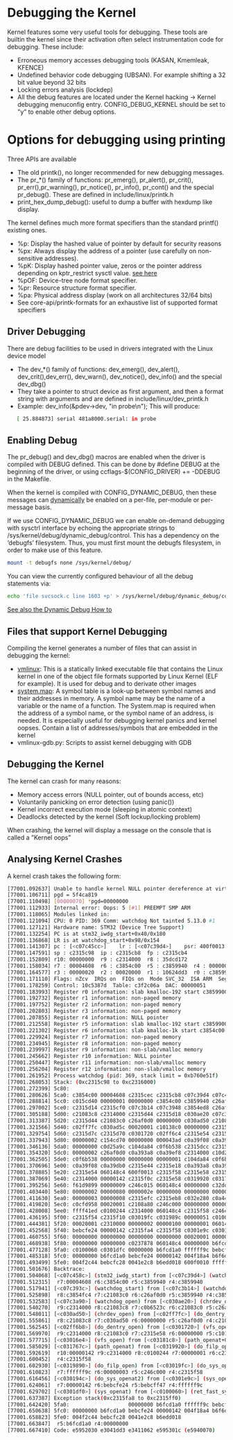 
# Debugging the Kernel

Kernel features some very useful tools for debugging. These tools are builtin the kernel since their activation often select instrumentation code for debugging. These include:

- Erroneous memory accesses debugging tools (KASAN, Kmemleak, KFENCE)
- Undefined behavior code debugging (UBSAN). For example shifting a 32 bit value beyond 32 bits
- Locking errors analysis (lockdep)
- All the debug features are located under the Kernel hacking -> Kernel debugging menuconfig entry. CONFIG_DEBUG_KERNEL should be set to ”y” to enable other debug options.


# Options for debugging using printing
Three APIs are available
- The old printk(), no longer recommended for new debugging messages.
- The pr_*() family of functions: pr_emerg(), pr_alert(), pr_crit(), pr_err(),pr_warning(), pr_notice(), pr_info(), pr_cont() and the special pr_debug(). These are defined in include/linux/printk.h
- print_hex_dump_debug(): useful to dump a buffer with hexdump like display.

The kernel defines much more format specifiers than the standard printf() existing ones.
-  %p: Display the hashed value of pointer by default for security reasons
- %px: Always display the address of a pointer (use carefully on non-sensitive
addresses).
- %pK: Display hashed pointer value, zeros or the pointer address depending on kptr_restrict sysctl value. [see here](https://sysctl-explorer.net/kernel/kptr_restrict/)
- %pOF: Device-tree node format specifier.
- %pr: Resource structure format specifier.
- %pa: Physical address display (work on all architectures 32/64 bits)
-  See core-api/printk-formats for an exhaustive list of supported format specifiers

## Driver Debugging
There are debug facilities to be used in drivers integrated with the Linux device model

- The dev_*() family of functions: dev_emerg(), dev_alert(), dev_crit(),dev_err(), dev_warn(), dev_notice(), dev_info() and the special dev_dbg()
- They take a pointer to struct device as first argument, and then a format string with arguments and are defined in include/linux/dev_printk.h
- Example: dev_info(&pdev->dev, "in probe\n"); This will produce:

```sh
   [ 25.884873] serial 481a8000.serial: in probe
````

## Enabling Debug

The pr_debug() and dev_dbg() macros are enabled when the driver is compiled with DEBUG defined. This can be done by #define DEBUG at the beginning of the driver, or using ccflags-$(CONFIG_DRIVER) += -DDEBUG in the Makefile.

When the kernel is compiled with CONFIG_DYNAMIC_DEBUG, then these messages can [dynamically](https://www.kernel.org/doc/Documentation/admin-guide/dynamic-debug-howto.rst) be enabled on a per-file, per-module or per-message basis. 

If we use CONFIG_DYNAMIC_DEBUG we can enable on-demand debugging with sysctrl interface by echoing the appropriate strings to /sys/kernel/debug/dynamic_debug/control.
This has a dependency on the ‘debugfs’ filesystem. Thus, you must first mount the debugfs filesystem, in order to make use of this feature. 

```sh
mount -t debugfs none /sys/kernel/debug/
```

You can view the currently configured behaviour of all the debug statements via:

```sh
echo 'file svcsock.c line 1603 +p' > /sys/kernel/debug/dynamic_debug/control
```

[See also the Dynamic Debug How to](https://www.kernel.org/doc/html/v5.0/admin-guide/dynamic-debug-howto.html)

## Files that support Kernel Debugging

Compiling the kernel generates a number of files that can assist in debugging the kernel:
- [vmlinux](https://en.wikipedia.org/wiki/Vmlinux): This is a statically linked executable file that contains the Linux kernel in one of the object file formats supported by Linux Kernel (ELF for example). It is used for debug and to derivate other images
- [system.map](https://en.wikipedia.org/wiki/System.map#:~:text=In%20Linux%2C%20the%20System.,the%20name%20of%20a%20function.): A symbol table is a look-up between symbol names and their addresses in memory. A symbol name may be the name of a variable or the name of a function. The System.map is required when the address of a symbol name, or the symbol name of an address, is needed. It is especially useful for debugging kernel panics and kernel oopses. Contain a list of addresses/symbols that are embedded in the kernel
- vmlinux-gdb.py: Scripts to assist kernel debugging with GDB


## Debugging the Kernel

The kernel can crash for many reasons:
- Memory access errors (NULL pointer, out of bounds access, etc)
- Voluntarily panicking on error detection (using panic())
- Kernel incorrect execution mode (sleeping in atomic context)
- Deadlocks detected by the kernel (Soft lockup/locking problem)

When crashing, the kernel will display a message on the console that is called a ”Kernel oops”

## Analysing Kernel Crashes

A kernel crash takes the following form:

```sh
[77001.092637] Unable to handle kernel NULL pointer dereference at virtual address 00000070
[77001.106711] pgd = 5f4ca819
[77001.110498] [00000070] *pgd=00000000
[77001.112933] Internal error: Oops: 5 [#1] PREEMPT SMP ARM
[77001.118065] Modules linked in:
[77001.121094] CPU: 0 PID: 369 Comm: watchdog Not tainted 5.13.0 #1
[77001.127121] Hardware name: STM32 (Device Tree Support)
[77001.132254] PC is at stm32_iwdg_start+0x40/0x180
[77001.136868] LR is at watchdog_start+0x98/0x154
[77001.141307] pc : [<c07c45cc>]    lr : [<c07c39d4>]    psr: 400f0013
[77001.147591] sp : c2315c98  ip : c2315cb8  fp : c2315cb4
[77001.152809] r10: 00000000  r9 : c2314000  r8 : 35dcd172
[77001.158034] r7 : 00004608  r6 : c3854c00  r5 : c3859940  r4 : 00000000
[77001.164577] r3 : 00000020  r2 : 00020000  r1 : 10624dd3  r0 : c3859940
[77001.171110] Flags: nZcv  IRQs on  FIQs on  Mode SVC_32  ISA ARM  Segment none
[77001.178259] Control: 10c5387d  Table: c3f2c06a  DAC: 00000051
[77001.183993] Register r0 information: slab kmalloc-192 start c3859900 pointer offset 64 size 192
[77001.192732] Register r1 information: non-paged memory
[77001.197752] Register r2 information: non-paged memory
[77001.202803] Register r3 information: non-paged memory
[77001.207855] Register r4 information: NULL pointer
[77001.212558] Register r5 information: slab kmalloc-192 start c3859900 pointer offset 64 size 192
[77001.221302] Register r6 information: slab kmalloc-1k start c3854c00 pointer offset 0 size 1024
[77001.229924] Register r7 information: non-paged memory
[77001.234945] Register r8 information: non-paged memory
[77001.239997] Register r9 information: non-slab/vmalloc memory
[77001.245662] Register r10 information: NULL pointer
[77001.250447] Register r11 information: non-slab/vmalloc memory
[77001.256204] Register r12 information: non-slab/vmalloc memory
[77001.261952] Process watchdog (pid: 369, stack limit = 0xb760e51f)
[77001.268053] Stack: (0xc2315c98 to 0xc2316000)
[77001.272399] 5c80:                                                       c3859940 c3859940
[77001.280626] 5ca0: c3854c00 00004608 c2315cec c2315cb8 c07c39d4 c07c4598 c2315cec 060148c4
[77001.288814] 5cc0: c015cd40 00000001 00000000 c3854c00 c3859940 c26af0d0 c21083c0 c3854fc4
[77001.297002] 5ce0: c2315d14 c2315cf0 c07c3b14 c07c3948 c3854ed8 c26af0d0 c21083c0 c0b6523c
[77001.305188] 5d00: c21083c8 c2314000 c2315d44 c2315d18 c030ae20 c07c3a9c 00000000 060148c4
[77001.313387] 5d20: c2315d44 c21083c0 c26af0d0 00000000 c030ad50 c21083c8 c2315d6c c2315d48
[77001.321566] 5d40: c02ff7fc c030ad5c 00020001 c10138c0 00000000 c2315e58 c21083c0 c2314000
[77001.329754] 5d60: c2315d7c c2315d70 c0301720 c02ff6c4 c2315e54 c2315d80 c03181c8 c03016f0
[77001.337943] 5d80: 00000002 c154cd70 00000000 000043ad c0a39f08 c0a39db0 c2314000 00000041
[77001.346136] 5da0: 00000000 c0d25a9c c104da84 c0f6b538 c2315dcc c2315dc0 00000000 00000000
[77001.354320] 5dc0: 00000002 c26af0d0 c0a393a8 c0a39ef8 c2314000 c10d2eb6 c1008d50 060148c4
[77001.362505] 5de0: c0f6b538 00000000 00000000 00000001 c104da84 c0f6b538 c2315e14 c2315e08
[77001.370696] 5e00: c0a39f08 c0a39db0 c2315e44 c2315e18 c0a393a8 c0a39ef8 c3eedb18 c2108a90
[77001.378885] 5e20: c2315e54 060148c4 600f0013 c2315f58 c2315e58 c2315f20 00000001 c0100244
[77001.387069] 5e40: c2314000 00000142 c2315f0c c2315e58 c0319920 c0317688 c243d6d0 c2ffecc0
[77001.395256] 5e60: f61d9899 00000009 c246c015 060148c4 00000000 c32dd9c0 c26af0d0 00000101
[77001.403440] 5e80: 00000002 00000080 0000002e 00000000 00000000 00000000 c2315e9c c015c3f8
[77001.411630] 5ea0: 00000003 00000008 c2315efc c2315eb8 c032e280 c0a44bbc c1009460 c0d3ac60
[77001.419820] 5ec0: c0cfd958 00020001 c2108a80 c246c000 00000000 00000000 ffffff9c 00000000
[77001.428008] 5ee0: ffff41ed c0100244 c2314000 060148c4 c2315f58 c246c000 00000003 ffffff9c
[77001.436195] 5f00: c2315f54 c2315f10 c03019fc c031989c 00000051 c0100244 c2314000 000000ae
[77001.444381] 5f20: 00020001 c2310000 00000002 00000100 00000001 060148c4 ffffff9c bebcff47
[77001.452568] 5f40: bebcfe24 00000142 c2315fa4 c2315f58 c0301e9c c0301958 00020001 00000000
[77001.460755] 5f60: 00000000 00000000 00000000 00000000 00020001 00000000 00000000 00000000
[77001.468938] 5f80: 00000000 00000000 c0237878 060148c4 00000000 b6fcd1a0 00000000 c2315fa8
[77001.477128] 5fa0: c0100060 c0301dfc 00000000 b6fcd1a0 ffffff9c bebcff47 00020001 00000000
[77001.485318] 5fc0: 00000000 b6fcd1a0 bebcfe24 00000142 004f18a4 b6f6de60 bebcfe40 00000000
[77001.493499] 5fe0: 004f2c44 bebcfc28 0041e2c8 b6edd018 600f0010 ffffff9c 00000000 00000000
[77001.501676] Backtrace: 
[77001.504068] [<c07c458c>] (stm32_iwdg_start) from [<c07c39d4>] (watchdog_start+0x98/0x154)
[77001.512315]  r7:00004608 r6:c3854c00 r5:c3859940 r4:c3859940
[77001.517941] [<c07c393c>] (watchdog_start) from [<c07c3b14>] (watchdog_open+0x84/0x104)
[77001.525898]  r8:c3854fc4 r7:c21083c0 r6:c26af0d0 r5:c3859940 r4:c3854c00
[77001.532583] [<c07c3a90>] (watchdog_open) from [<c030ae20>] (chrdev_open+0xd0/0x220)
[77001.540270]  r9:c2314000 r8:c21083c8 r7:c0b6523c r6:c21083c0 r5:c26af0d0 r4:c3854ed8
[77001.548011] [<c030ad50>] (chrdev_open) from [<c02ff7fc>] (do_dentry_open+0x144/0x3e8)
[77001.555861]  r8:c21083c8 r7:c030ad50 r6:00000000 r5:c26af0d0 r4:c21083c0
[77001.562545] [<c02ff6b8>] (do_dentry_open) from [<c0301720>] (vfs_open+0x3c/0x40)
[77001.569970]  r9:c2314000 r8:c21083c0 r7:c2315e58 r6:00000000 r5:c10138c0 r4:00020001
[77001.577715] [<c03016e4>] (vfs_open) from [<c03181c8>] (path_openat+0xb4c/0xe5c)
[77001.585029] [<c031767c>] (path_openat) from [<c0319920>] (do_filp_open+0x90/0x140)
[77001.592619]  r10:00000142 r9:c2314000 r8:c0100244 r7:00000001 r6:c2315f20 r5:c2315e58
[77001.600452]  r4:c2315f58
[77001.602930] [<c0319890>] (do_filp_open) from [<c03019fc>] (do_sys_openat2+0xb0/0x168)
[77001.610823]  r7:ffffff9c r6:00000003 r5:c246c000 r4:c2315f58
[77001.616456] [<c030194c>] (do_sys_openat2) from [<c0301e9c>] (sys_openat+0xac/0xd4)
[77001.624061]  r7:00000142 r6:bebcfe24 r5:bebcff47 r4:ffffff9c
[77001.629702] [<c0301df0>] (sys_openat) from [<c0100060>] (ret_fast_syscall+0x0/0x2c)
[77001.637387] Exception stack(0xc2315fa8 to 0xc2315ff0)
[77001.642420] 5fa0:                   00000000 b6fcd1a0 ffffff9c bebcff47 00020001 00000000
[77001.650638] 5fc0: 00000000 b6fcd1a0 bebcfe24 00000142 004f18a4 b6f6de60 bebcfe40 00000000
[77001.658823] 5fe0: 004f2c44 bebcfc28 0041e2c8 b6edd018
[77001.663847]  r5:b6fcd1a0 r4:00000000
[77001.667410] Code: e5952030 e3041dd3 e3411062 e595301c (e5940070) 
```

